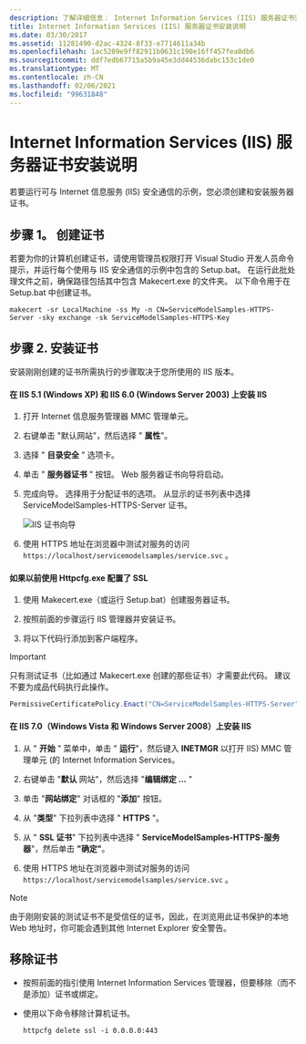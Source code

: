 ```yaml
---
description: 了解详细信息： Internet Information Services (IIS) 服务器证书安装说明
title: Internet Information Services (IIS) 服务器证书安装说明
ms.date: 03/30/2017
ms.assetid: 11281490-d2ac-4324-8f33-e7714611a34b
ms.openlocfilehash: 1ac5209e9ff82911b0631c190e16ff457fea0db6
ms.sourcegitcommit: ddf7edb67715a5b9a45e3dd44536dabc153c1de0
ms.translationtype: MT
ms.contentlocale: zh-CN
ms.lasthandoff: 02/06/2021
ms.locfileid: "99631848"
---
```

# <a name="internet-information-services-iis-server-certificate-installation-instructions"></a>Internet Information Services (IIS) 服务器证书安装说明

若要运行可与 Internet 信息服务 (IIS) 安全通信的示例，您必须创建和安装服务器证书。  
  
## <a name="step-1-creating-certificates"></a>步骤 1。 创建证书  

 若要为你的计算机创建证书，请使用管理员权限打开 Visual Studio 开发人员命令提示，并运行每个使用与 IIS 安全通信的示例中包含的 Setup.bat。 在运行此批处理文件之前，确保路径包括其中包含 Makecert.exe 的文件夹。 以下命令用于在 Setup.bat 中创建证书。  
  
```console  
makecert -sr LocalMachine -ss My -n CN=ServiceModelSamples-HTTPS-Server -sky exchange -sk ServiceModelSamples-HTTPS-Key  
```  
  
## <a name="step-2-installing-certificates"></a>步骤 2. 安装证书  

 安装刚刚创建的证书所需执行的步骤取决于您所使用的 IIS 版本。  
  
#### <a name="to-install-iis-on-iis-51-windows-xp-and-iis-60-windows-server-2003"></a>在 IIS 5.1 (Windows XP) 和 IIS 6.0 (Windows Server 2003) 上安装 IIS  
  
1. 打开 Internet 信息服务管理器 MMC 管理单元。  
  
2. 右键单击 "默认网站"，然后选择 " **属性**"。  
  
3. 选择 " **目录安全** " 选项卡。  
  
4. 单击 " **服务器证书** " 按钮。 Web 服务器证书向导将启动。  
  
5. 完成向导。 选择用于分配证书的选项。 从显示的证书列表中选择 ServiceModelSamples-HTTPS-Server 证书。  
  
     ![IIS 证书向导](media/iiscertificate-wizard.GIF "IISCertificate_Wizard")  
  
6. 使用 HTTPS 地址在浏览器中测试对服务的访问 `https://localhost/servicemodelsamples/service.svc` 。  
  
#### <a name="if-ssl-was-previously-configured-by-using-httpcfgexe"></a>如果以前使用 Httpcfg.exe 配置了 SSL  
  
1. 使用 Makecert.exe（或运行 Setup.bat）创建服务器证书。  
  
2. 按照前面的步骤运行 IIS 管理器并安装证书。  
  
3. 将以下代码行添加到客户端程序。  
  
> [!IMPORTANT]
> 只有测试证书（比如通过 Makecert.exe 创建的那些证书）才需要此代码。 建议不要为成品代码执行此操作。  
  
```csharp  
PermissiveCertificatePolicy.Enact("CN=ServiceModelSamples-HTTPS-Server");  
```  
  
#### <a name="to-install-iis-on-iis-70-windows-vista-and-windows-server-2008"></a>在 IIS 7.0（Windows Vista 和 Windows Server 2008）上安装 IIS  
  
1. 从 " **开始** " 菜单中，单击 " **运行**"，然后键入 **INETMGR** 以打开 IIS) MMC 管理单元 (的 Internet Information Services。  
  
2. 右键单击 "**默认** 网站"，然后选择 "**编辑绑定 ...** "  
  
3. 单击 "**网站绑定**" 对话框的 "**添加**" 按钮。  
  
4. 从 "**类型**" 下拉列表中选择 " **HTTPS** "。  
  
5. 从 " **SSL 证书**" 下拉列表中选择 " **ServiceModelSamples-HTTPS-服务器**"，然后单击 **"确定"**。  
  
6. 使用 HTTPS 地址在浏览器中测试对服务的访问 `https://localhost/servicemodelsamples/service.svc` 。  
  
> [!NOTE]
> 由于刚刚安装的测试证书不是受信任的证书，因此，在浏览用此证书保护的本地 Web 地址时，你可能会遇到其他 Internet Explorer 安全警告。  
  
## <a name="removing-certificates"></a>移除证书  
  
- 按照前面的指引使用 Internet Information Services 管理器，但要移除（而不是添加）证书或绑定。  
  
- 使用以下命令移除计算机证书。  
  
    ```console  
    httpcfg delete ssl -i 0.0.0.0:443  
    ```
